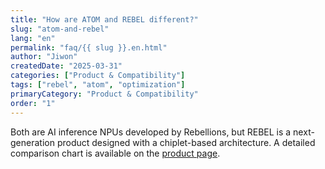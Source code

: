 ```yaml
---
title: "How are ATOM and REBEL different?"
slug: "atom-and-rebel"
lang: "en"
permalink: "faq/{{ slug }}.en.html"
author: "Jiwon"
createdDate: "2025-03-31"
categories: ["Product & Compatibility"]
tags: ["rebel", "atom", "optimization"]
primaryCategory: "Product & Compatibility"
order: "1"
---
```

Both are AI inference NPUs developed by Rebellions, but REBEL is a next-generation product designed with a chiplet-based architecture. A detailed comparison chart is available on the <a href="https://rebellions.ai/rebellions-product/rbln-ca25/" class="underline" target="_blank"> product page</a>.